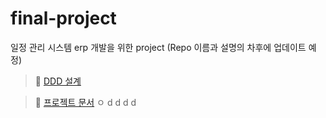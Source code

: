 # final-project
일정 관리 시스템 erp 개발을 위한 project (Repo 이름과 설명의 차후에 업데이트 예정)

> 🔗 <a href="https://miro.com/app/board/uXjVKQtve4I=/?share_link_id=857640009601">DDD 설계</a>

> 🔗 <a href="https://docs.google.com/spreadsheets/d/1HWfxvQndZ2qIPvQ9ABBPGIpPJcfVdUdNPyAJghvC7W4/edit?usp=sharing">프로젝트 문서</a>
ㅇ
d
d
d
d
